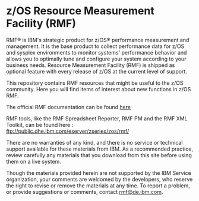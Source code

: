 z/OS Resource Measurement Facility (RMF)
========================================

RMF® is IBM's strategic product for z/OS® performance measurement and management. It is the base product to collect performance data for z/OS and sysplex environments to monitor systems' performance behavior and allows you to optimally tune and configure your system according to your business needs. Resource Measurement Facility (RMF) is shipped as optional feature with every release of z/OS at the current level of support.

This repository contains RMF resources that might be useful to the z/OS community. Here you will find items of interest about new functions in z/OS RMF.

The official RMF documentation can be found [here](https://www.ibm.com/support/knowledgecenter/SSLTBW_2.3.0/com.ibm.zos.v2r3.erb/erb.htm)

RMF tools, like the RMF Spreadsheet Reporter, RMF PM and the RMF XML Toolkit, can be found here :  ftp://public.dhe.ibm.com/eserver/zseries/zos/rmf/

There are no warranties of any kind, and there is no service or technical support available for these materials from IBM. As a recommended practice, review carefully any materials that you download from this site before using them on a live system.

Though the materials provided herein are not supported by the IBM Service organization, your comments are welcomed by the developers, who reserve the right to revise or remove the materials at any time. To report a problem, or provide suggestions or comments, contact rmf@de.ibm.com.
